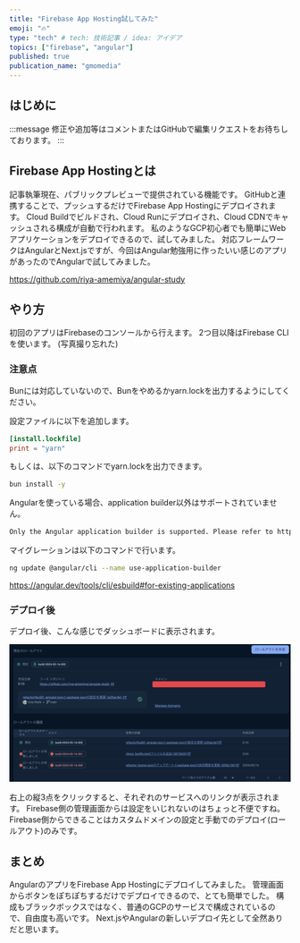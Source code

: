 ```yaml
---
title: "Firebase App Hosting試してみた"
emoji: "🔥"
type: "tech" # tech: 技術記事 / idea: アイデア
topics: ["firebase", "angular"]
published: true
publication_name: "gmomedia"
---
```


## はじめに

:::message
修正や追加等はコメントまたはGitHubで編集リクエストをお待ちしております。
:::

## Firebase App Hostingとは

記事執筆現在、パブリックプレビューで提供されている機能です。
GitHubと連携することで、プッシュするだけでFirebase App Hostingにデプロイされます。
Cloud Buildでビルドされ、Cloud Runにデプロイされ、Cloud CDNでキャッシュされる構成が自動で行われます。
私のようなGCP初心者でも簡単にWebアプリケーションをデプロイできるので、試してみました。
対応フレームワークはAngularとNext.jsですが、今回はAngular勉強用に作ったいい感じのアプリがあったのでAngularで試してみました。

https://github.com/riya-amemiya/angular-study

## やり方

初回のアプリはFirebaseのコンソールから行えます。
2つ目以降はFirebase CLIを使います。
(写真撮り忘れた)

### 注意点

Bunには対応していないので、Bunをやめるかyarn.lockを出力するようにしてください。

設定ファイルに以下を追加します。

```toml:bunfig.toml
[install.lockfile]
print = "yarn"
```

もしくは、以下のコマンドでyarn.lockを出力できます。

```bash
bun install -y
```

Angularを使っている場合、application builder以外はサポートされていません。

```txt
Only the Angular application builder is supported. Please refer to https://angular.dev/tools/cli/esbuild#for-existing-applications guide to upgrade your builder to the Angular application builder.
```

マイグレーションは以下のコマンドで行います。

```bash
ng update @angular/cli --name use-application-builder
```

https://angular.dev/tools/cli/esbuild#for-existing-applications

### デプロイ後

デプロイ後、こんな感じでダッシュボードに表示されます。

![](/images/1c32b2b13a2c47/dashboard.png)

右上の縦3点をクリックすると、それぞれのサービスへのリンクが表示されます。
Firebase側の管理画面からは設定をいじれないのはちょっと不便ですね。
Firebase側からできることはカスタムドメインの設定と手動でのデプロイ(ロールアウト)のみです。

## まとめ

AngularのアプリをFirebase App Hostingにデプロイしてみました。
管理画面からボタンをぽちぽちするだけでデプロイできるので、とても簡単でした。
構成もブラックボックスではなく、普通のGCPのサービスで構成されているので、自由度も高いです。
Next.jsやAngularの新しいデプロイ先として全然ありだと思います。
